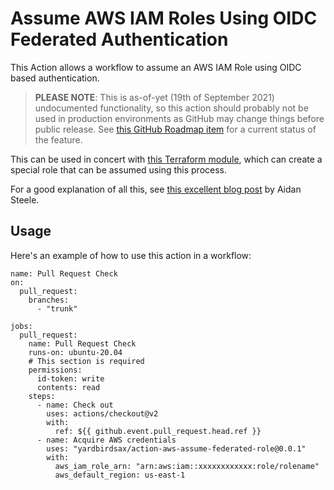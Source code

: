 # Assume AWS IAM Roles Using OIDC Federated Authentication

This Action allows a workflow to assume an AWS IAM Role using OIDC based authentication.

> **PLEASE NOTE**: This is as-of-yet (19th of September 2021) undocumented functionality, so this action should probably not be used in production environments as GitHub may change things before public release. See [this GitHub Roadmap item](https://github.com/github/roadmap/issues/249) for a current status of the feature.

This can be used in concert with [this Terraform module](https://github.com/yardbirdsax/terraform-aws-github-action-federated-role), which can create a special role that can be assumed using this process.

For a good explanation of all this, see [this excellent blog post](https://awsteele.com/blog/2021/09/15/aws-federation-comes-to-github-actions.html) by Aidan Steele.

## Usage

Here's an example of how to use this action in a workflow:

```
name: Pull Request Check
on:
  pull_request:
    branches:
      - "trunk"

jobs:
  pull_request:
    name: Pull Request Check
    runs-on: ubuntu-20.04
    # This section is required
    permissions:
      id-token: write
      contents: read
    steps:
      - name: Check out
        uses: actions/checkout@v2
        with:
          ref: ${{ github.event.pull_request.head.ref }}
      - name: Acquire AWS credentials
        uses: "yardbirdsax/action-aws-assume-federated-role@0.0.1"
        with:
          aws_iam_role_arn: "arn:aws:iam::xxxxxxxxxxxx:role/rolename"
          aws_default_region: us-east-1
```
